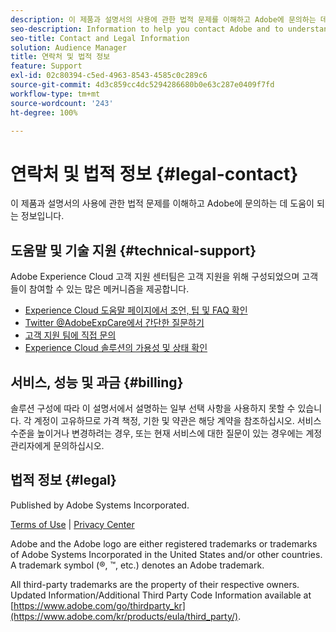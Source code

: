 ```yaml
---
description: 이 제품과 설명서의 사용에 관한 법적 문제를 이해하고 Adobe에 문의하는 데 도움이 되는 정보입니다.
seo-description: Information to help you contact Adobe and to understand the legal issues concerning your use of this product and documentation.
seo-title: Contact and Legal Information
solution: Audience Manager
title: 연락처 및 법적 정보
feature: Support
exl-id: 02c80394-c5ed-4963-8543-4585c0c289c6
source-git-commit: 4d3c859cc4dc5294286680b0e63c287e0409f7fd
workflow-type: tm+mt
source-wordcount: '243'
ht-degree: 100%

---
```


# 연락처 및 법적 정보 {#legal-contact}

이 제품과 설명서의 사용에 관한 법적 문제를 이해하고 Adobe에 문의하는 데 도움이 되는 정보입니다.

## 도움말 및 기술 지원 {#technical-support}

Adobe Experience Cloud 고객 지원 센터팀은 고객 지원을 위해 구성되었으며 고객들이 참여할 수 있는 많은 메커니즘을 제공합니다.

* [Experience Cloud 도움말 페이지에서 조언, 팁 및 FAQ 확인](https://helpx.adobe.com/kr/support.ec.html)
* [Twitter @AdobeExpCare에서 간단한 질문하기](https://twitter.com/AdobeExpCare)
* [고객 지원 팀에 직접 문의](https://helpx.adobe.com/kr/contact/enterprise-support.ec.html)
* [Experience Cloud 솔루션의 가용성 및 상태 확인](https://status.adobe.com/)

## 서비스, 성능 및 과금 {#billing}

솔루션 구성에 따라 이 설명서에서 설명하는 일부 선택 사항을 사용하지 못할 수 있습니다. 각 계정이 고유하므로 가격 책정, 기한 및 약관은 해당 계약을 참조하십시오. 서비스 수준을 높이거나 변경하려는 경우, 또는 현재 서비스에 대한 질문이 있는 경우에는 계정 관리자에게 문의하십시오.

## 법적 정보 {#legal}

Published by Adobe Systems Incorporated.

[Terms of Use](https://www.adobe.com/kr/legal/terms.html) | [Privacy Center](https://www.adobe.com/kr/privacy.html)

Adobe and the Adobe logo are either registered trademarks or trademarks of Adobe Systems Incorporated in the United States and/or other countries. A trademark symbol (®, ™, etc.) denotes an Adobe trademark.

All third-party trademarks are the property of their respective owners. Updated Information/Additional Third Party Code Information available at [https://www.adobe.com/go/thirdparty_kr](https://www.adobe.com/kr/products/eula/third_party/).
